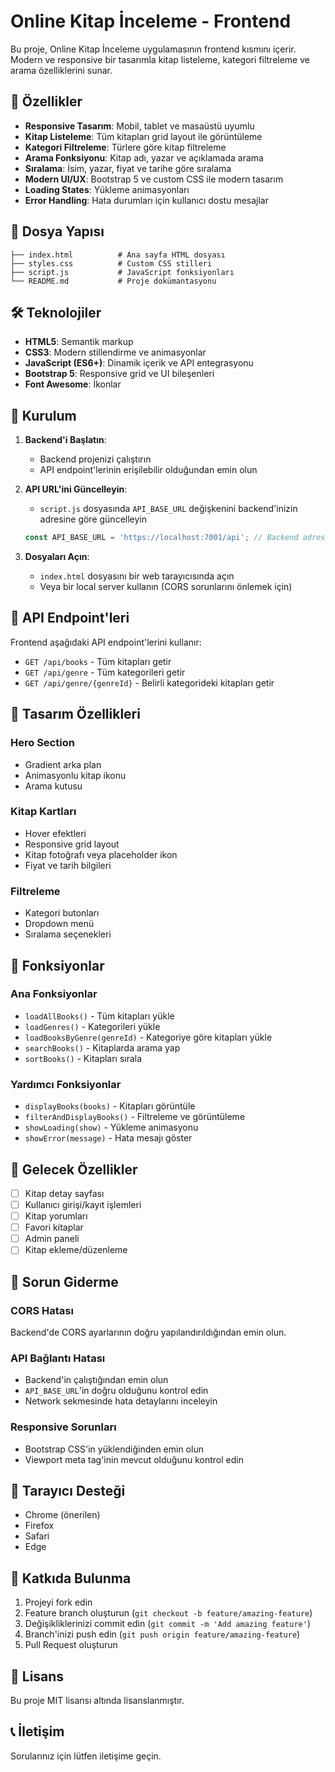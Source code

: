 # Online Kitap İnceleme - Frontend

Bu proje, Online Kitap İnceleme uygulamasının frontend kısmını içerir. Modern ve responsive bir tasarımla kitap listeleme, kategori filtreleme ve arama özelliklerini sunar.

## 🚀 Özellikler

- **Responsive Tasarım**: Mobil, tablet ve masaüstü uyumlu
- **Kitap Listeleme**: Tüm kitapları grid layout ile görüntüleme
- **Kategori Filtreleme**: Türlere göre kitap filtreleme
- **Arama Fonksiyonu**: Kitap adı, yazar ve açıklamada arama
- **Sıralama**: İsim, yazar, fiyat ve tarihe göre sıralama
- **Modern UI/UX**: Bootstrap 5 ve custom CSS ile modern tasarım
- **Loading States**: Yükleme animasyonları
- **Error Handling**: Hata durumları için kullanıcı dostu mesajlar

## 📁 Dosya Yapısı

```
├── index.html          # Ana sayfa HTML dosyası
├── styles.css          # Custom CSS stilleri
├── script.js           # JavaScript fonksiyonları
└── README.md           # Proje dokümantasyonu
```

## 🛠️ Teknolojiler

- **HTML5**: Semantik markup
- **CSS3**: Modern stillendirme ve animasyonlar
- **JavaScript (ES6+)**: Dinamik içerik ve API entegrasyonu
- **Bootstrap 5**: Responsive grid ve UI bileşenleri
- **Font Awesome**: İkonlar

## 🔧 Kurulum

1. **Backend'i Başlatın**: 
   - Backend projenizi çalıştırın
   - API endpoint'lerinin erişilebilir olduğundan emin olun

2. **API URL'ini Güncelleyin**:
   - `script.js` dosyasında `API_BASE_URL` değişkenini backend'inizin adresine göre güncelleyin
   ```javascript
   const API_BASE_URL = 'https://localhost:7001/api'; // Backend adresiniz
   ```

3. **Dosyaları Açın**:
   - `index.html` dosyasını bir web tarayıcısında açın
   - Veya bir local server kullanın (CORS sorunlarını önlemek için)

## 📡 API Endpoint'leri

Frontend aşağıdaki API endpoint'lerini kullanır:

- `GET /api/books` - Tüm kitapları getir
- `GET /api/genre` - Tüm kategorileri getir
- `GET /api/genre/{genreId}` - Belirli kategorideki kitapları getir

## 🎨 Tasarım Özellikleri

### Hero Section
- Gradient arka plan
- Animasyonlu kitap ikonu
- Arama kutusu

### Kitap Kartları
- Hover efektleri
- Responsive grid layout
- Kitap fotoğrafı veya placeholder ikon
- Fiyat ve tarih bilgileri

### Filtreleme
- Kategori butonları
- Dropdown menü
- Sıralama seçenekleri

## 🔄 Fonksiyonlar

### Ana Fonksiyonlar
- `loadAllBooks()` - Tüm kitapları yükle
- `loadGenres()` - Kategorileri yükle
- `loadBooksByGenre(genreId)` - Kategoriye göre kitapları yükle
- `searchBooks()` - Kitaplarda arama yap
- `sortBooks()` - Kitapları sırala

### Yardımcı Fonksiyonlar
- `displayBooks(books)` - Kitapları görüntüle
- `filterAndDisplayBooks()` - Filtreleme ve görüntüleme
- `showLoading(show)` - Yükleme animasyonu
- `showError(message)` - Hata mesajı göster

## 🎯 Gelecek Özellikler

- [ ] Kitap detay sayfası
- [ ] Kullanıcı girişi/kayıt işlemleri
- [ ] Kitap yorumları
- [ ] Favori kitaplar
- [ ] Admin paneli
- [ ] Kitap ekleme/düzenleme

## 🐛 Sorun Giderme

### CORS Hatası
Backend'de CORS ayarlarının doğru yapılandırıldığından emin olun.

### API Bağlantı Hatası
- Backend'in çalıştığından emin olun
- `API_BASE_URL`'in doğru olduğunu kontrol edin
- Network sekmesinde hata detaylarını inceleyin

### Responsive Sorunları
- Bootstrap CSS'in yüklendiğinden emin olun
- Viewport meta tag'inin mevcut olduğunu kontrol edin

## 📱 Tarayıcı Desteği

- Chrome (önerilen)
- Firefox
- Safari
- Edge

## 🤝 Katkıda Bulunma

1. Projeyi fork edin
2. Feature branch oluşturun (`git checkout -b feature/amazing-feature`)
3. Değişikliklerinizi commit edin (`git commit -m 'Add amazing feature'`)
4. Branch'inizi push edin (`git push origin feature/amazing-feature`)
5. Pull Request oluşturun

## 📄 Lisans

Bu proje MIT lisansı altında lisanslanmıştır.

## 📞 İletişim

Sorularınız için lütfen iletişime geçin. 